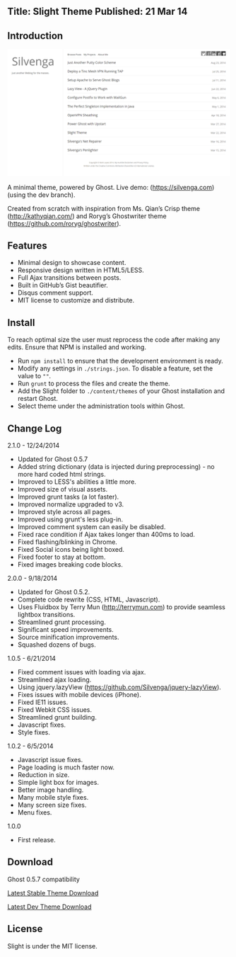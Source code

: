 Title: Slight Theme
Published: 21 Mar 14
---

## Introduction

![](/content/images/2014/09/2014-09-28_11-35-03.png)

A minimal theme, powered by Ghost. Live demo: (https://silvenga.com) (using the dev branch).

Created from scratch with inspiration from Ms. Qian’s Crisp theme (http://kathyqian.com/) and Roryg’s Ghostwriter theme (https://github.com/roryg/ghostwriter). 

## Features

* Minimal design to showcase content.
* Responsive design written in HTML5/LESS.
* Full Ajax transitions between posts.
* Built in GitHub’s Gist beautifier.
* Disqus comment support.
* MIT license to customize and distribute.

## Install

To reach optimal size the user must reprocess the code after making any edits. Ensure that NPM is installed and working. 

* Run `npm install` to ensure that the development environment is ready. 
* Modify any settings in `./strings.json`. To disable a feature, set the value to `""`. 
* Run `grunt` to process the files and create the theme. 
* Add the Slight folder to `./content/themes` of your Ghost installation and restart Ghost.
* Select theme under the administration tools within Ghost.

## Change Log

2.1.0 - 12/24/2014

* Updated for Ghost 0.5.7
* Added string dictionary (data is injected during preprocessing) - no more hard coded html strings.
* Improved to LESS's abilities a little more.
* Improved size of visual assets.
* Improved grunt tasks (a lot faster).
* Improved normalize upgraded to v3.
* Improved style across all pages.
* Improved using grunt's less plug-in.
* Improved comment system can easily be disabled.
* Fixed race condition if Ajax takes longer than 400ms to load.
* Fixed flashing/blinking in Chrome.
* Fixed Social icons being light boxed.
* Fixed footer to stay at bottom.
* Fixed images breaking code blocks.

2.0.0 - 9/18/2014

* Updated for Ghost 0.5.2.
* Complete code rewrite (CSS, HTML, Javascript).
* Uses Fluidbox by Terry Mun (http://terrymun.com) to provide seamless lightbox transitions.  
* Streamlined grunt processing.
* Significant speed improvements.
* Source minification improvements.  
* Squashed dozens of bugs. 

1.0.5 - 6/21/2014

* Fixed comment issues with loading via ajax.
* Streamlined ajax loading.
* Using jquery.lazyView (https://github.com/Silvenga/jquery-lazyView).
* Fixes issues with mobile devices (iPhone).
* Fixed IE11 issues.
* Fixed Webkit CSS issues.
* Streamlined grunt building.
* Javascript fixes.
* Style fixes.

1.0.2 - 6/5/2014

* Javascript issue fixes. 
* Page loading is much faster now.
* Reduction in size.
* Simple light box for images. 
* Better image handling.
* Many mobile style fixes.
* Many screen size fixes.
* Menu fixes.

1.0.0

* First release. 

## Download

Ghost 0.5.7 compatibility

[Latest Stable Theme Download](https://github.com/Silvenga/Slight-Theme/archive/stable.zip)

[Latest Dev Theme Download](https://github.com/Silvenga/Slight-Theme/archive/master.zip)

## License

Slight is under the MIT license.  